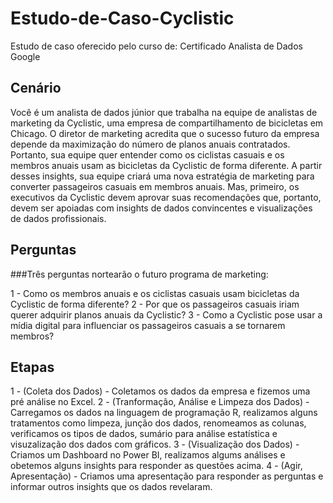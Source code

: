 # Estudo-de-Caso-Cyclistic
Estudo de caso oferecido pelo curso de: Certificado Analista de Dados Google

## Cenário

Você é um analista de dados júnior que trabalha na equipe de analistas de marketing da Cyclistic, uma empresa de compartilhamento de bicicletas
em Chicago. O diretor de marketing acredita que o sucesso futuro da empresa depende da maximização do número de planos anuais contratados.
Portanto, sua equipe quer entender como os ciclistas casuais e os membros anuais usam as bicicletas da Cyclistic de forma diferente. A
partir desses insights, sua equipe criará uma nova estratégia de marketing para converter passageiros casuais em membros anuais. Mas,
primeiro, os executivos da Cyclistic devem aprovar suas recomendações que, portanto, devem ser apoiadas com insights de dados convincentes e
visualizações de dados profissionais.

## Perguntas
###Três perguntas nortearão o futuro programa de marketing:

1 - Como os membros anuais  e os ciclistas casuais usam bicicletas da Cyclistic  de forma diferente?
2 - Por que os passageiros  casuais iriam querer adquirir planos anuais da Cyclistic?
3 - Como a Cyclistic pose usar a mídia digital para influenciar os passageiros casuais a se tornarem membros?

## Etapas

1 - (Coleta dos Dados) - Coletamos os dados da empresa e fizemos uma pré análise no Excel.
2 - (Tranformação, Análise e Limpeza dos Dados) - Carregamos os dados na linguagem de programação R, realizamos alguns tratamentos como limpeza, junção dos dados, renomeamos as colunas, verificamos os tipos de dados, sumário para análise estatística e visuzalização dos dados com gráficos.
3 - (Visualização dos Dados) - Criamos um Dashboard no Power BI, realizamos algums análises e obetemos alguns insights para responder as questões acima.
4 - (Agir, Apresentação) - Criamos uma apresentação para responder as perguntas e informar outros insights que os dados revelaram.
